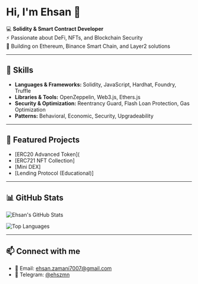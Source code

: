 # Hi, I'm Ehsan 👋

💻 **Solidity & Smart Contract Developer**  
⚡ Passionate about DeFi, NFTs, and Blockchain Security  
🚀 Building on Ethereum, Binance Smart Chain, and Layer2 solutions  

---

## 🔧 Skills
- **Languages & Frameworks:** Solidity, JavaScript, Hardhat, Foundry, Truffle  
- **Libraries & Tools:** OpenZeppelin, Web3.js, Ethers.js  
- **Security & Optimization:** Reentrancy Guard, Flash Loan Protection, Gas Optimization  
- **Patterns:** Behavioral, Economic, Security, Upgradeability  

---

## 📂 Featured Projects
- [ERC20 Advanced Token](
- [ERC721 NFT Collection]  
- [Mini DEX]
- [Lending Protocol (Educational)]

---

## 📊 GitHub Stats
![Ehsan's GitHub Stats](https://github-readme-stats.vercel.app/api?username=ehszmn&show_icons=true&theme=radical)

![Top Languages](https://github-readme-stats.vercel.app/api/top-langs/?username=ehszmn&layout=compact&theme=radical)

---

## 📫 Connect with me
- 📧 Email: ehsan.zamani7007@gmail.com  
- 💬 Telegram: [@ehszmn](https://t.me/ehszmn)  
